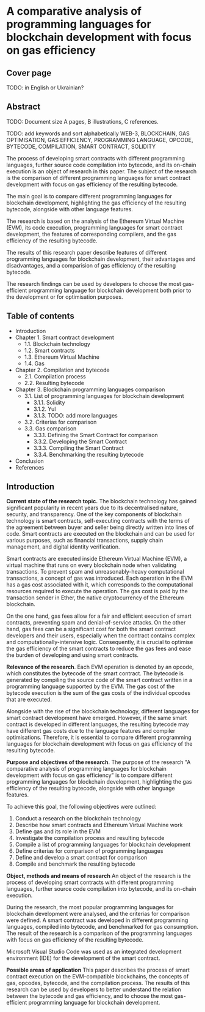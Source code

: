 # A comparative analysis of programming languages for blockchain development with focus on gas efficiency

## Cover page

TODO: in English or Ukrainian?

## Abstract

TODO:
Document size A pages, B illustrations, C references.

TODO: add keywords and sort alphabetically
WEB-3, BLOCKCHAIN, GAS OPTIMISATION, GAS EFFICIENCY, PROGRAMMING LANGUAGE, OPCODE, BYTECODE, COMPILATION, SMART CONTRACT, SOLIDITY

The process of developing smart contracts with different programming languages, further source code compilation into bytecode, and its on-chain execution is an object of research in this paper. The subject of the research is the comparison of different programming languages for smart contract development with focus on gas efficiency of the resulting bytecode.

The main goal is to compare different programming languages for blockchain development, highlighting the gas efficiency of the resulting bytecode, alongside with other language features.

The research is based on the analysis of the Ethereum Virtual Machine (EVM), its code execution, programming languages for smart contract development, the features of corresponding compilers, and the gas efficiency of the resulting bytecode.

The results of this research paper describe features of different programming languages for blockchain development, their advantages and disadvantages, and a comparision of gas efficiency of the resulting bytecode.

The research findings can be used by developers to choose the most gas-efficient programming language for blockchain development both prior to the development or for optimisation purposes.

## Table of contents

- Introduction
- Chapter 1. Smart contract development
  - 1.1. Blockchain technology
  - 1.2. Smart contracts
  - 1.3. Ethereum Virtual Machine
  - 1.4. Gas
- Chapter 2. Compilation and bytecode
  - 2.1. Compilation process
  - 2.2. Resulting bytecode
- Chapter 3. Blockchain programming languages comparison
  - 3.1. List of programming languages for blockchain development
    - 3.1.1. Solidity
    - 3.1.2. Yul
    - 3.1.3. TODO: add more languages
  - 3.2. Criterias for comparison
  - 3.3. Gas comparison
    - 3.3.1. Defining the Smart Contract for comparison
    - 3.3.2. Developing the Smart Contract
    - 3.3.3. Compiling the Smart Contract
    - 3.3.4. Benchmarking the resulting bytecode
- Conclusion
- References

## Introduction

**Current state of the research topic.** The blockchain technology has gained significant popularity in recent years due to its decentralised nature, security, and transparency. One of the key components of blockchain technology is smart contracts, self-executing contracts with the terms of the agreement between buyer and seller being directly written into lines of code. Smart contracts are executed on the blockchain and can be used for various purposes, such as financial transactions, supply chain management, and digital identity verification.

Smart contracts are executed inside Ethereum Virtual Machine (EVM), a virtual machine that runs on every blockchain node when validating transactions. To prevent spam and unreasonably-heavy computational transactions, a concept of gas was introduced. Each operation in the EVM has a gas cost associated with it, which corresponds to the computational resources required to execute the operation. The gas cost is paid by the transaction sender in Ether, the native cryptocurrency of the Ethereum blockchain.

On the one hand, gas fees allow for a fair and efficient execution of smart contracts, preventing spam and denial-of-service attacks. On the other hand, gas fees can be a significant cost for both the smart contract developers and their users, especially when the contract contains complex and computationally-intensive logic. Consequently, it is crucial to optimise the gas efficiency of the smart contracts to reduce the gas fees and ease the burden of developing and using smart contracts.

**Relevance of the research**.
Each EVM operation is denoted by an opcode, which constitutes the bytecode of the smart contract. The bytecode is generated by compiling the source code of the smart contract written in a programming language supported by the EVM. The gas cost of the bytecode execution is the sum of the gas costs of the individual opcodes that are executed.

Alongside with the rise of the blockchain technology, different languages for smart contract development have emerged. However, if the same smart contract is developed in different languages, the resulting bytecode may have different gas costs due to the language features and compiler optimisations. Therefore, it is essential to compare different programming languages for blockchain development with focus on gas efficiency of the resulting bytecode.

**Purpose and objectives of the research**. The purpose of the research "A comparative analysis of programming languages for blockchain development with focus on gas efficiency" is to compare different programming languages for blockchain development, highlighting the gas efficiency of the resulting bytecode, alongside with other language features.

To achieve this goal, the following objectives were outlined:

1. Conduct a research on the blockchain technology
2. Describe how smart contracts and Ethereum Virtual Machine work
3. Define gas and its role in the EVM
4. Investigate the compilation process and resulting bytecode
5. Compile a list of programming languages for blockchain development
6. Define criterias for comparison of programming languages
7. Define and develop a smart contract for comparison
8. Compile and benchmark the resulting bytecode

**Object, methods and means of research**
An object of the research is the process of developing smart contracts with different programming languages, further source code compilation into bytecode, and its on-chain execution.

During the research, the most popular programming languages for blockchain development were analysed, and the criterias for comparison were defined. A smart contract was developed in different programming languages, compiled into bytecode, and benchmarked for gas consumption.
The result of the research is a comparison of the programming languages with focus on gas efficiency of the resulting bytecode.

Microsoft Visual Studio Code was used as an integrated development environment (IDE) for the development of the smart contract.

**Possible areas of application**
This paper describes the process of smart contract execution on the EVM-compatible blockchains, the concepts of gas, opcodes, bytecode, and the compilation process. The results of this research can be used by developers to better understand the relation between the bytecode and gas efficiency, and to choose the most gas-efficient programming language for blockchain development.
